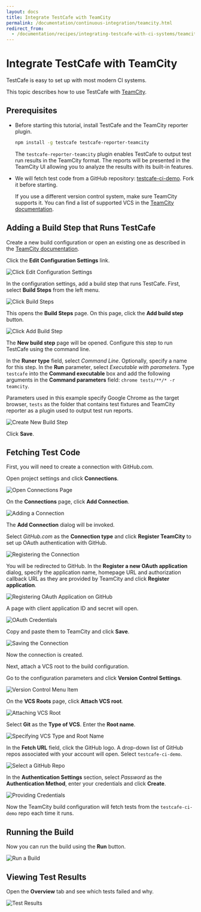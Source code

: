 ```yaml
---
layout: docs
title: Integrate TestCafe with TeamCity
permalink: /documentation/continuous-integration/teamcity.html
redirect_from:
  - /documentation/recipes/integrating-testcafe-with-ci-systems/teamcity.html
---
```

# Integrate TestCafe with TeamCity

TestCafe is easy to set up with most modern CI systems.

This topic describes how to use TestCafe with [TeamCity](http://www.jetbrains.com/teamcity/).

## Prerequisites

* Before starting this tutorial, install TestCafe and the TeamCity reporter plugin.

    ```sh
    npm install -g testcafe testcafe-reporter-teamcity
    ```

    The `testcafe-reporter-teamcity` plugin enables TestCafe to output test run results in the TeamCity format. The reports will be presented in the TeamCity UI allowing you to analyze the results with its built-in features.

* We will fetch test code from a GitHub repository: [testcafe-ci-demo](https://github.com/DevExpress-Examples/testcafe-ci-demo). Fork it before starting.
  
    If you use a different version control system, make sure TeamCity supports it. You can find a list of supported VCS in the [TeamCity documentation](http://confluence.jetbrains.com/display/TCD10/TeamCity+Documentation).

## Adding a Build Step that Runs TestCafe

Create a new build configuration or open an existing one as described in the [TeamCity documentation](https://confluence.jetbrains.com/display/TCD10/Creating+and+Editing+Build+Configurations).

Click the **Edit Configuration Settings** link.

![Click Edit Configuration Settings](../../images/teamcity/edit-configuration.png)

In the configuration settings, add a build step that runs TestCafe. First, select **Build Steps** from the left menu.

![Click Build Steps](../../images/teamcity/configure-build-steps.png)

This opens the **Build Steps** page. On this page, click the **Add build step** button.

![Click Add Build Step](../../images/teamcity/add-build-step.png)

The **New build step** page will be opened. Configure this step to run TestCafe using the command line.

In the **Runer type** field, select *Command Line*. Optionally, specify a name for this step. In the **Run** parameter, select *Executable with parameters*. Type `testcafe` into the **Command executable** box and add the following arguments in the **Command parameters** field: `chrome tests/**/* -r teamcity`.

Parameters used in this example specify Google Chrome as the target browser, `tests` as the folder that contains test fixtures and TeamCity reporter as a plugin used to output test run reports.

![Create New Build Step](../../images/teamcity/create-new-build-step.png)

Click **Save**.

## Fetching Test Code

First, you will need to create a connection with GitHub.com.

Open project settings and click **Connections**.

![Open Connections Page](../../images/teamcity/configure-connections.png)

On the **Connections** page, click **Add Connection**.

![Adding a Connection](../../images/teamcity/add-connection.png)

The **Add Connection** dialog will be invoked.

Select *GitHub.com* as the **Connection type** and click **Register TeamCity** to set up OAuth authentication with GitHub.

![Registering the Connection](../../images/teamcity/add-connection-register.png)

You will be redirected to GitHub. In the **Register a new OAuth application** dialog, specify the application name, homepage URL and authorization callback URL as they are provided by TeamCity and click **Register application**.

![Registering OAuth Application on GitHub](../../images/teamcity/add-connection-register-github.png)

A page with client application ID and secret will open.

![OAuth Credentials](../../images/teamcity/add-connection-register-credentials.png)

Copy and paste them to TeamCity and click **Save**.

![Saving the Connection](../../images/teamcity/add-connection-finish-register.png)

Now the connection is created.

Next, attach a VCS root to the build configuration.

Go to the configuration parameters and click **Version Control Settings**.

![Version Control Menu Item](../../images/teamcity/configuration-vcs.png)

On the **VCS Roots** page, click **Attach VCS root**.

![Attaching VCS Root](../../images/teamcity/attach-vcs-root.png)

Select **Git** as the **Type of VCS**. Enter the **Root name**.

![Specifying VCS Type and Root Name](../../images/teamcity/attach-vcs-root-p2.png)

In the **Fetch URL** field, click the GitHub logo. A drop-down list of GitHub repos associated with your account will open. Select `testcafe-ci-demo`.

![Select a GitHub Repo](../../images/teamcity/attach-vcs-root-repo.png)

In the **Authentication Settings** section, select *Password* as the **Authentication Method**, enter your credentials and click **Create**.

![Providing Credentials](../../images/teamcity/attach-vcs-root-p3.png)

Now the TeamCity build configuration will fetch tests from the `testcafe-ci-demo` repo each time it runs.

## Running the Build

Now you can run the build using the **Run** button.

![Run a Build](../../images/teamcity/run-build.png)

## Viewing Test Results

Open the **Overview** tab and see which tests failed and why.

![Test Results](../../images/teamcity/test-results.png)
